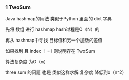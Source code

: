 ### 1 TwoSum

Java   hashmap的用法 类似于Python  里面的 dict 字典

先将 数组 进行 hashmap  hash过程是O（N）的

再从 hashmap中寻找   目标值和另一个加数的差值

如果找到 且 index ！= i 则说明存在 TwoSum

算法复杂度 为O（n）



three sum 的问题 也是 类似这样求解 复杂度 降低到o（n^2）

